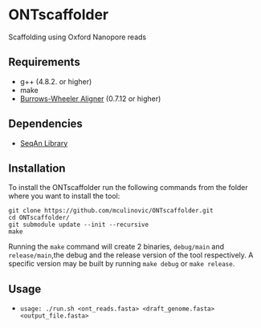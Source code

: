 # ONTscaffolder
Scaffolding using Oxford Nanopore reads

## Requirements
- g++ (4.8.2. or higher)
- make
- [Burrows-Wheeler Aligner][1] (0.7.12 or higher)

## Dependencies

- [SeqAn Library][2]

## Installation

To install the ONTscaffolder run the following commands from the folder where you want to install the tool:

	git clone https://github.com/mculinovic/ONTscaffolder.git
	cd ONTscaffolder/
	git submodule update --init --recursive
	make

Running the `make` command will create 2 binaries, `debug/main` and `release/main`,the debug and the release version of the tool respectively. A specific version may be built by running `make debug` or `make release`.

## Usage

- `usage: ./run.sh <ont_reads.fasta> <draft_genome.fasta> <output_file.fasta>`

[1]: https://github.com/lh3/bwa "Burrows-Wheeler Aligner"
[2]: https://github.com/seqan/seqan "SeqAn Library"
